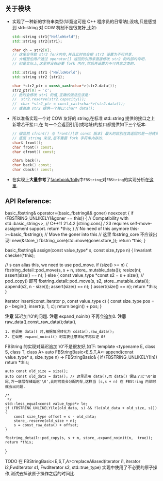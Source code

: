 
## 关于模块

*   实现了一种新的字符串类型(毕竟这可是 C++ 程序员的日常呐);没啥,只是感觉到 std::string 对
    COW 机制不是很友好,比如:
    
    ```c++
    std::string str1{"HelloWorld"};
    std::string str2{str1};
    
    char ch = str2[0];
    // 这里会导致 str2 fork内存,并且此时也会把 str2 设置为不可共享.
    // 大概是怕用户通过 operator[] 返回的引用来直接修改 str2 的内部内存吧.
    // 但是实际上,这里并没有必要 fork 内存,然后再设置为不可共享之类的.
    ```

    ```c++
    std::string str1 {"HelloWorld"};
    std::string str2 {str1};
    
    char *str2_ptr = const_cast<char*>(str2.data());
    str2_ptr[0] = 'c';
    // 此时会修改 str1 的值,正确的做法应该是:
    //  str2.reserve(str2.capacity());
    //  char *str2_ptr = const_cast<char*>(str2.data());
    // 或者由 str2 提供一个接口:char* data();
    ```

*   所以准备实现一个对 COW 友好的 string,在标准 std::string 提供的接口之上新增若干接口,在
    每一个会返回引用(或地址)的接口都提供如下三个版本:
    
    ```c++
    // 很显然 cfront() 与 front()[非 const 版本] 最大的区别在其返回的是一份拷贝,这时候对于
    // 底层 string 来说,是不需要 fork 字符串内存的.
    char& front();
    char front() const;
    char cfront() const;
    ```
    
    ```c++
    char& back();
    char back() const;
    char cback() const;
    ```

*   在实现上**大量参考**了[facebook/folly][0]中`FBString`;对`FBString`的实现分析在[这里][1].

## API Reference:


basic_fbstring& operator=(basic_fbstring&& goner) noexcept {
if (FBSTRING_UNLIKELY(&goner == this)) {
    // Compatibility with std::basic_string<>,
    // C++11 21.4.2 [string.cons] / 23 requires self-move-assignment support.
    return *this;
}
// No need of this anymore
this->~basic_fbstring();
// Move the goner into this
// 这里 fbstring_core<E> 不应该出现!
new(&store_) fbstring_core<E>(std::move(goner.store_));
return *this;
}

basic_fbstring& assign(const value_type* s, const size_type n) {
Invariant checker(*this);

// s can alias this, we need to use pod_move.
if (size() >= n) {
    fbstring_detail::pod_move(s, s + n, store_.mutable_data());
    resize(n);
    assert(size() == n);
} else {
    const value_type *const s2 = s + size();
    // pod_copy() 即可
    fbstring_detail::pod_move(s, s2, store_.mutable_data());
    append(s2, n - size());
    assert(size() == n);
}
assert(size() == n);
return *this;
}

  iterator insert(const_iterator p, const value_type c) {
    const size_type pos = p - begin();
    insert(p, 1, c);
    return begin() + pos;
  }

  
**注意** 延迟加'\0'的问题.
**注意** expand_noinit() 不再会追加0.
**注意** raw_data(),const_raw_data();data(),
  
    1. 在调用 data() 时,根据情况转化为 cdata(),raw_data();
    2. 在调用 expand_noinit() 时需要注意末尾不再保证 0!
    
FBString 的实现对延迟追加'\0'不是很友好,如下:
template <typename E, class S, class T, class A>
auto FBStringBasic<E,S,T,A>::append(const value_type* s, size_type n) -> FBStringBasic&
{
    if (FBSTRING_UNLIKELY(!n))
        return *this;

    auto const old_size = size();
    auto const old_data = data(); // 这里调用 data(),而 data() 保证了以'\0'结尾,万一底层存储延迟'\0',此时可能会分配内存,这样当 [s,s + n) 在 FBString 内部时就会出问题.
    
    /* 
     */
    std::less_equal<const value_type*> le;
    if (FBSTRING_UNLIKELY(le(old_data, s) && !le(old_data + old_size, s))) {
        const size_type offset = s - old_data;
        store_.reserve(old_size + n);
        s = const_raw_data() + offset;
    }

    fbstring_detail::pod_copy(s, s + n, store_.expand_noinit(n,  true));
    return *this;
}

TODO 在 FBStringBasic<E,S,T,A>::replaceAliased(iterator i1, iterator i2,FwdIterator s1, FwdIterator s2, std::true_type) 实现中使用了不必要的原子操作,测试去掉该原子操作之后的时间比.
  
[0]: <https://github.com/facebook/folly>
[1]: <http://pp-qq.github.io/2016/03/28/FBString.html>

